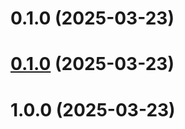 # 0.1.0 (2025-03-23)



# [0.1.0](https://github.com/AuroraSpeak/Server/compare/v1.0.0...v0.1.0) (2025-03-23)



# 1.0.0 (2025-03-23)



